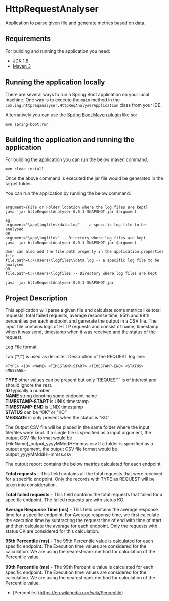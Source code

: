 # HttpRequestAnalyser
 Application to parse given file and generate metrics based on data.

## Requirements

For building and running the application you need:

- [JDK 1.8](http://www.oracle.com/technetwork/java/javase/downloads/jdk8-downloads-2133151.html)
- [Maven 3](https://maven.apache.org)

## Running the application locally 

There are several ways to run a Spring Boot application on your local machine. One way is to execute the `main` method in the `com.ing.httpreqanalyser.HttpReqAnalyserApplication` class from your IDE.

Alternatively you can use the [Spring Boot Maven plugin](https://docs.spring.io/spring-boot/docs/current/reference/html/build-tool-plugins-maven-plugin.html) like so:

```shell
mvn spring-boot:run
```

## Building the application and running the application

For building the application you can run the below maven command.

```shell
mvn clean install
```

Once the above command is executed the jar file would be generated in the target folder.

You can run the application by running the below command.

```shell

argument={File or Folder location where the log files are kept}
java -jar httpRequestAnalyser-0.0.1-SNAPSHOT.jar $argument

eg.
argument="\app\logfiles\data.log" -- a specific log file to be analysed
OR
argument="\app\logfiles" -- Directory where log files are kept
java -jar httpRequestAnalyser-0.0.1-SNAPSHOT.jar $argument

User can also add the file path property in the application.properties file
file.path=C:\\Users\\logfiles\\data.log -- a specific log file to be analysed
OR
file.path=C:\\Users\\logfiles -- Directory where log files are kept

java -jar httpRequestAnalyser-0.0.1-SNAPSHOT.jar

```

## Project Description

This application will parse a given file and calculate some metrics like total requests, total failed requests, average response time, 95th and 99th percentiles per each endpoint and generate the output in a CSV file.
The input file contains logs of HTTP requests and consist of name, timestamp when it was send, timestamp when it was received and the status of the request. 

Log File format

Tab ("\t") is used as delimiter. Description of the REQUEST log line:
```
<TYPE> <ID> <NAME> <TIMESTAMP-START> <TIMESTAMP-END> <STATUS> <MESSAGE>
```
**TYPE** other values can be present but only “REQUEST” is of interest and should ignore the rest.<br/>
**ID** typically a number<br/>
**NAME** string denoting some endpoint name<br/>
**TIMESTAMP-START** is UNIX timestamp<br/>
**TIMESTAMP-END** is UNIX timestamp<br/>
**STATUS** can be “OK” or “KO”<br/>
**MESSAGE** is only present when the status is “KO”<br/>

The Output CSV file will be placed in the same folder where the input file/files were kept.
If a single file is specified as a input argument, the output CSV file format would be {FileName}_output_yyyyMMddHHmmss.csv
If a folder is specified as a output argument, the output CSV file format would be output_yyyyMMddHHmmss.csv

The output report contains the below metrics calculated for each endpoint

**Total requests** - This field contains all the total requests that were received for a specific endpoint.
				 Only the records with TYPE as REQUEST will be taken into consideration.

**Total failed requests** - This field contains the total requests that failed for a specific endpoint. The failed requests are with status KO.

**Average Response Time (ms)** - This field contains the average response time for a specific endpoint. 
For Average response time, we first calculate the execution time by subtracting the request time of end with time of start and then calculate the average for each endpoint.
Only the requests with status OK are considered for this calculation.

**95th Percentile (ms)** - The 95th Percentile value is calculated for each specific endpoint. The Execution time values are considered for the calculation.
We are using the nearest-rank method for calculation of the Percentile value.

**99th Percentile (ms)** - The 99th Percentile value is calculated for each specific endpoint. The Execution time values are considered for the calculation.
We are using the nearest-rank method for calculation of the Percentile value.

- [Percentile] (https://en.wikipedia.org/wiki/Percentile)
